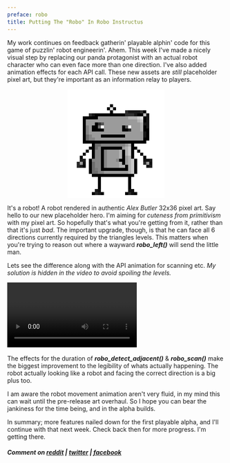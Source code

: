 ```yaml
---
preface: robo
title: Putting The "Robo" In Robo Instructus
---
```


My work continues on feedback gatherin' playable alphin' code for this game of puzzlin' robot engineerin'.
Ahem. This week I've made a nicely visual step by replacing our panda protagonist with an actual robot character who can even face more than one direction. I've also added animation effects for each API call.
These new assets are *still* placeholder pixel art, but they're important as an information relay to players.

<p align="center">
  <img align="center"
    src="/assets/2017-08-18/robot.gif"
    title="Come on, at least he looks like a robot now" />
</p>

It's a robot! A robot rendered in authentic *Alex Butler* 32x36 pixel art. Say hello to our new placeholder hero. I'm aiming for *cuteness from primitivism* with my pixel art. So hopefully that's what you're getting from it, rather than that it's just *bad*.
The important upgrade, though, is that he can face all 6 directions currently required by the triangles levels. This matters when you're trying to reason out where a wayward ***robo_left()*** will send the little man.

Lets see the difference along with the API animation for scanning etc. *My solution is hidden in the video to avoid spoiling the levels.*

<video src="/assets/2017-08-18/new-animations.mp4" controls loop></video>

The effects for the duration of ***robo_detect_adjacent()*** & ***robo_scan()*** make the biggest improvement to the legibility of whats actually happening. The robot actually looking like a robot and facing the correct direction is a big plus too.

I am aware the robot movement animation aren't very fluid, in my mind this can wait until the pre-release art overhaul. So I hope you can bear the jankiness for the time being, and in the alpha builds.

In summary; more features nailed down for the first playable alpha, and I'll continue with that next week. Check back then for more progress. I'm getting there.

##### Comment on [reddit](https://www.reddit.com/r/devblogs/comments/6uh8n9/robo_instructus_please_dont_laugh_too_much_at_my/) | [twitter](https://twitter.com/alexbutlergames/status/898508558320492545) | [facebook](https://www.facebook.com/alexbutlergames/posts/1551548658265849)
